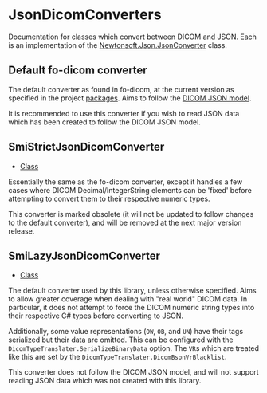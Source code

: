 
# JsonDicomConverters

Documentation for classes which convert between DICOM and JSON. Each is an implementation of the [Newtonsoft.Json.JsonConverter](https://www.newtonsoft.com/json/help/html/T_Newtonsoft_Json_JsonConverter.htm) class.


## Default fo-dicom converter

The default converter as found in fo-dicom, at the current version as specified in the project [packages](../Packages.md). Aims to follow the [DICOM JSON model](http://dicom.nema.org/medical/dicom/current/output/chtml/part18/sect_F.2.2.html).

It is recommended to use this converter if you wish to read JSON data which has been created to follow the DICOM JSON model.

## SmiStrictJsonDicomConverter

- [Class](../DicomTypeTranslation/Converters/SmiStrictJsonDicomConverter.cs)

Essentially the same as the fo-dicom converter, except it handles a few cases where DICOM Decimal/IntegerString elements can be 'fixed' before attempting to convert them to their respective numeric types.

This converter is marked obsolete (it will not be updated to follow changes to the default converter), and will be removed at the next major version release.

## SmiLazyJsonDicomConverter

- [Class](../DicomTypeTranslation/Converters/SmiLazyJsonDicomConverter.cs)

The default converter used by this library, unless otherwise specified. Aims to allow greater coverage when dealing with "real world" DICOM data. In particular, it does not attempt to force the DICOM numeric string types into their respective C# types before converting to JSON.

Additionally, some value representations (`OW`, `OB`, and `UN`) have their tags serialized but their data are omitted. This can be configured with the `DicomTypeTranslater.SerializeBinaryData` option. The `VR`s which are treated like this are set by the `DicomTypeTranslater.DicomBsonVrBlacklist`.

This converter does not follow the DICOM JSON model, and will not support reading JSON data which was not created with this library.